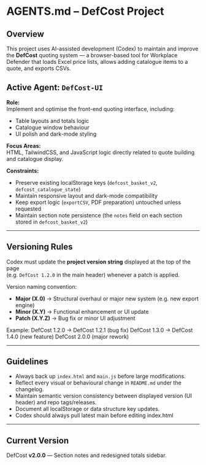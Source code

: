 # AGENTS.md – DefCost Project

## Overview
This project uses AI-assisted development (Codex) to maintain and improve the **DefCost** quoting system — a browser-based tool for Workplace Defender that loads Excel price lists, allows adding catalogue items to a quote, and exports CSVs.

## Active Agent: `DefCost-UI`
**Role:**  
Implement and optimise the front-end quoting interface, including:
- Table layouts and totals logic
- Catalogue window behaviour
- UI polish and dark-mode styling

**Focus Areas:**  
HTML, TailwindCSS, and JavaScript logic directly related to quote building and catalogue display.

**Constraints:**
- Preserve existing localStorage keys (`defcost_basket_v2`, `defcost_catalogue_state`)
- Maintain responsive layout and dark-mode compatibility
- Keep export logic (`exportCSV`, PDF preparation) untouched unless requested
- Maintain section note persistence (the `notes` field on each section stored in `defcost_basket_v2`)

---

## Versioning Rules
Codex must update the **project version string** displayed at the top of the page  
(e.g. `DefCost 1.2.0` in the main header) whenever a patch is applied.

Version naming convention:
- **Major (X.0)** → Structural overhaul or major new system (e.g. new export engine)
- **Minor (X.Y)** → Functional enhancement or UI update
- **Patch (X.Y.Z)** → Bug fix or minor UI adjustment

Example:
DefCost 1.2.0 → DefCost 1.2.1 (bug fix)
DefCost 1.3.0 → DefCost 1.4.0 (new feature)
DefCost 2.0.0 (major rework)

---

## Guidelines
- Always back up `index.html` and `main.js` before large modifications.  
- Reflect every visual or behavioural change in `README.md` under the changelog.  
- Maintain semantic version consistency between displayed version (UI header) and repo tags/releases.  
- Document all localStorage or data structure key updates.  
- Codex should always pull latest main before editing index.html

---

## Current Version
DefCost **v2.0.0** — Section notes and redesigned totals sidebar.
